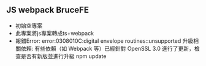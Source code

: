 ## JS webpack BruceFE
- 初始空專案
- 此專案將js專案轉成ts+webpack
- 報錯Error: error:0308010C:digital envelope routines::unsupported
升級相關依賴:
有些依賴（如 Webpack 等）已經針對 OpenSSL 3.0 進行了更新，檢查是否有新版並進行升級
npm update